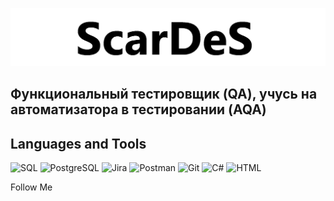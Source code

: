 [![Header](https://github.com/scardes/scardes/blob/main/assets/header.png)](https://github.com/scardes)

## Функциональный тестировщик (QA), учусь на автоматизатора в тестировании (AQA) 

## Languages and Tools
![SQL](https://img.shields.io/badge/-SQL-green?style=for-the-badge&logo=mssql)
![PostgreSQL](https://img.shields.io/badge/-PostgreSQL-green?style=for-the-badge&logo=PostgreSQL)
![Jira](https://img.shields.io/badge/-Jira-green?style=for-the-badge&logo=jira)
![Postman](https://img.shields.io/badge/-Postman-green?style=for-the-badge&logo=postman)
![Git](https://img.shields.io/badge/-Git-green?style=for-the-badge&logo=git)
![C#](https://img.shields.io/badge/-C#-green?style=for-the-badge&logo=csharp)
![HTML](https://img.shields.io/badge/-HTML-green?style=for-the-badge&logo=HTML)

Follow Me